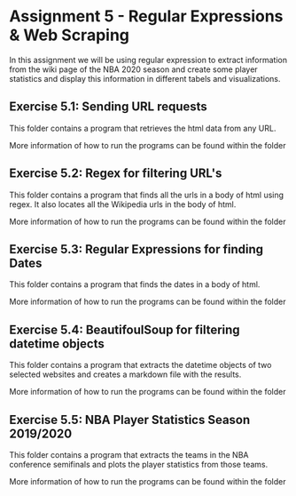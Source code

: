 # Assignment 5 - Regular Expressions & Web Scraping 
In this assignment we will be using regular expression to extract information from the wiki page of the NBA 2020 season  and create some player statistics and display this information in different tabels and visualizations. 

## Exercise 5.1: Sending URL requests
This folder contains a program that retrieves the html data from any URL.

More information of how to run the programs can be found within the folder

## Exercise 5.2: Regex for filtering URL's
This folder contains a program that finds all the urls in a body of html using
regex. It also locates all the Wikipedia urls in the body of html.

More information of how to run the programs can be found within the folder

## Exercise 5.3: Regular Expressions for finding Dates
This folder contains a program that finds the dates in a body of html.

More information of how to run the programs can be found within the folder

## Exercise 5.4: BeautifoulSoup for filtering datetime objects
This folder contains a program that extracts the datetime objects of two
selected websites and creates a markdown file with the results.

More information of how to run the programs can be found within the folder

## Exercise 5.5: NBA Player Statistics Season 2019/2020
This folder contains a program that extracts the teams in the NBA conference
semifinals and plots the player statistics from those teams.

More information of how to run the programs can be found within the folder
